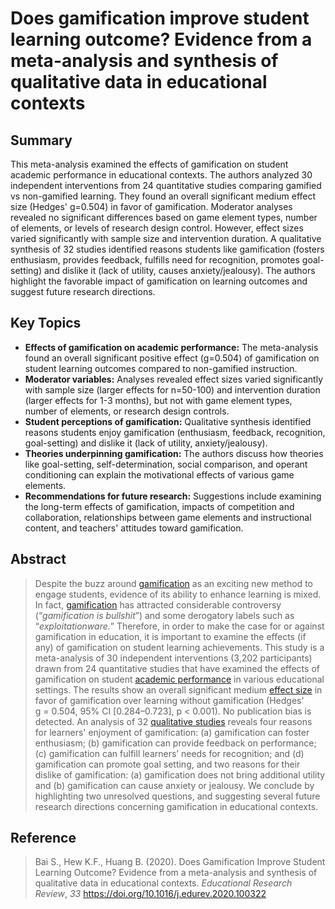 # Does gamification improve student learning outcome? Evidence from a meta-analysis and synthesis of qualitative data in educational contexts
## Summary
This meta-analysis examined the effects of gamification on student academic performance in educational contexts. The authors analyzed 30 independent interventions from 24 quantitative studies comparing gamified vs non-gamified learning. They found an overall significant medium effect size (Hedges' g=0.504) in favor of gamification. Moderator analyses revealed no significant differences based on game element types, number of elements, or levels of research design control. However, effect sizes varied significantly with sample size and intervention duration. A qualitative synthesis of 32 studies identified reasons students like gamification (fosters enthusiasm, provides feedback, fulfills need for recognition, promotes goal-setting) and dislike it (lack of utility, causes anxiety/jealousy). The authors highlight the favorable impact of gamification on learning outcomes and suggest future research directions.
## Key Topics
- **Effects of gamification on academic performance:** The meta-analysis found an overall significant positive effect (g=0.504) of gamification on student learning outcomes compared to non-gamified instruction.
- **Moderator variables:** Analyses revealed effect sizes varied significantly with sample size (larger effects for n=50-100) and intervention duration (larger effects for 1-3 months), but not with game element types, number of elements, or research design controls.
- **Student perceptions of gamification:** Qualitative synthesis identified reasons students enjoy gamification (enthusiasm, feedback, recognition, goal-setting) and dislike it (lack of utility, anxiety/jealousy).
- **Theories underpinning gamification:** The authors discuss how theories like goal-setting, self-determination, social comparison, and operant conditioning can explain the motivational effects of various game elements.
- **Recommendations for future research:** Suggestions include examining the long-term effects of gamification, impacts of competition and collaboration, relationships between game elements and instructional content, and teachers' attitudes toward gamification.
## Abstract
> Despite the buzz around [gamification](https://www.sciencedirect.com/topics/social-sciences/gamification "Learn more about gamification from ScienceDirect's AI-generated Topic Pages") as an exciting new method to engage students, evidence of its ability to enhance learning is mixed. In fact, [gamification](https://www.sciencedirect.com/topics/social-sciences/gamification "Learn more about gamification from ScienceDirect's AI-generated Topic Pages") has attracted considerable controversy (“_gamification is bullshit_”) and some derogatory labels such as “_exploitationware._” Therefore, in order to make the case for or against gamification in education, it is important to examine the effects (if any) of gamification on student learning achievements. This study is a meta-analysis of 30 independent interventions (3,202 participants) drawn from 24 quantitative studies that have examined the effects of gamification on student [academic performance](https://www.sciencedirect.com/topics/social-sciences/academic-performance "Learn more about academic performance from ScienceDirect's AI-generated Topic Pages") in various educational settings. The results show an overall significant medium [effect size](https://www.sciencedirect.com/topics/social-sciences/size-effect "Learn more about effect size from ScienceDirect's AI-generated Topic Pages") in favor of gamification over learning without gamification (Hedges' g = 0.504, 95% CI [0.284–0.723], p < 0.001). No publication bias is detected. An analysis of 32 [qualitative studies](https://www.sciencedirect.com/topics/social-sciences/qualitative-research "Learn more about qualitative studies from ScienceDirect's AI-generated Topic Pages") reveals four reasons for learners' enjoyment of gamification: (a) gamification can foster enthusiasm; (b) gamification can provide feedback on performance; (c) gamification can fulfill learners’ needs for recognition; and (d) gamification can promote goal setting, and two reasons for their dislike of gamification: (a) gamification does not bring additional utility and (b) gamification can cause anxiety or jealousy. We conclude by highlighting two unresolved questions, and suggesting several future research directions concerning gamification in educational contexts.
## Reference
> Bai S., Hew K.F., Huang B. (2020). Does Gamification Improve Student Learning Outcome? Evidence from a meta-analysis and synthesis of qualitative data in educational contexts. _Educational Research Review_, *33* https://doi.org/10.1016/j.edurev.2020.100322